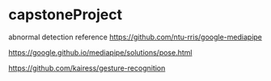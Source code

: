 # capstoneProject

abnormal detection reference
https://github.com/ntu-rris/google-mediapipe

https://google.github.io/mediapipe/solutions/pose.html

https://github.com/kairess/gesture-recognition
